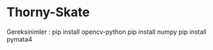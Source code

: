 ﻿# Thorny-Skate
 
Gereksinimler : 
    pip install opencv-python
    pip install numpy
    pip install pymata4
